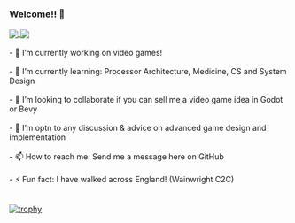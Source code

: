 <!--[![MasterHead](D:\GithubProfile\bannersynth.png)](https://github.com/Gleaminggorillas) -->

### Welcome!! 👋
  
  
<!--
**Gleaminggorillas/Gleaminggorillas** is a ✨ _special_ ✨ repository because its `README.md` (this file) appears on your GitHub profile.

[![Anurag's GitHub stats](https://github-readme-stats.vercel.app/api?username=Gleaminggorillas&count_private=true&show_icons=true&theme=synthwave)
)](https://github.com/anuraghazra/github-readme-stats)

[![Top Langs](https://github-readme-stats.vercel.app/api/top-langs/?username=Gleaminggorillas&hide=ruby,shell,rebol&theme=synthwave)](https://github.com/anuraghazra/github-readme-stats)]
-->

<a href="https://github.com/anuraghazra/github-readme-stats">
  <img align="center" src="https://github-readme-stats.vercel.app/api?username=Gleaminggorillas&count_private=true&show_icons=true&theme=synthwave" />
</a>
<a href="https://github.com/anuraghazra/top-langs">
  <img align="center" src="https://github-readme-stats.vercel.app/api/top-langs/?username=Gleaminggorillas&hide=ruby,rebol,javascript,css&theme=synthwave" />
</a>
<br/><br/>
- 🔭 I’m currently working on video games!
<br/><br/>
- 🌱 I’m currently learning: Processor Architecture, Medicine, CS and System Design
<br/><br/>
- 👯 I’m looking to collaborate if you can sell me a video game idea in Godot or Bevy
<br/><br/>
- 🤔 I’m optn to any discussion & advice on advanced game design and implementation
<br/><br/>
<!-- - 💬 Ask me about ... -->
- 📫 How to reach me: Send me a message here on GitHub
<br/><br/>
<!-- - 😄 Pronouns: ... -->
- ⚡ Fun fact: I have walked across England! (Wainwright C2C)
<br/><br/>

[![trophy](https://github-profile-trophy.vercel.app/?username=Gleaminggorillas&theme=gruvbox&magin-h=30&column=7)](https://github.com/ryo-ma/github-profile-trophy)
